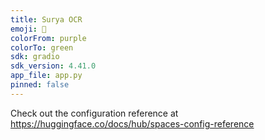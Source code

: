 ```yaml
---
title: Surya OCR
emoji: 👀
colorFrom: purple
colorTo: green
sdk: gradio
sdk_version: 4.41.0
app_file: app.py
pinned: false
---
```


Check out the configuration reference at https://huggingface.co/docs/hub/spaces-config-reference